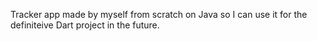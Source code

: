 Tracker app made by myself from scratch on Java so I can use it for the definiteive Dart project in the future.
